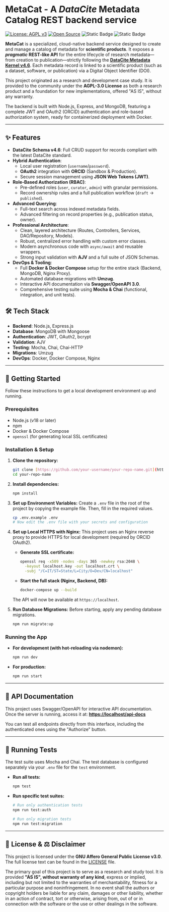 # MetaCat - A _DataCite_ **Metadata Catalog** REST backend service

[![License: AGPL v3](https://img.shields.io/badge/License-AGPL_v3-blue.svg)](https://www.gnu.org/licenses/agpl-3.0) 
[![Open Source](https://badges.frapsoft.com/os/v1/open-source.svg?v=103)](https://opensource.org/) 
![Static Badge](https://img.shields.io/badge/language-javascript-yellow)
![Static Badge](https://img.shields.io/badge/runtime-Node.js-green) 

**MetaCat** is a specialized, cloud-native backend service designed to create and manage a catalog of metadata for **scientific products**. It exposes a **_pragmatic_** **REST-like API** for the entire lifecycle of research metadata—from creation to publication—strictly following the **[DataCite Metadata Kernel v4.6](https://schema.datacite.org/meta/kernel-4.6/)**. Each metadata record is linked to a scientific product (such as a dataset, software, or publication) via a Digital Object Identifier (DOI).

This project originated as a research and development case study. It is provided to the community under the **AGPL-3.0 License** as both a research product and a foundation for new implementations, offered "AS IS", without any warranty.

The backend is built with Node.js, Express, and MongoDB, featuring a complete JWT and OAuth2 (ORCID) authentication and role-based authorization system, ready for containerized deployment with Docker.

---

## ✨ Features

* **DataCite Schema v4.6**: Full CRUD support for records compliant with the latest DataCite standard.
* **Hybrid Authentication**:
    * Local user registration (`username`/`password`).
    * **OAuth2** integration with **ORCID** (Sandbox & Production).
    * Secure session management using **JSON Web Tokens (JWT)**.
* **Role-Based Authorization (RBAC)**:
    * Pre-defined roles (`user`, `curator`, `admin`) with granular permissions.
    * Record ownership rules and a full publication workflow (`draft` -> `published`).
* **Advanced Querying**:
    * Full-text search across indexed metadata fields.
    * Advanced filtering on record properties (e.g., publication status, owner).
* **Professional Architecture**:
    * Clean, layered architecture (Routes, Controllers, Services, DAO/Repository, Models).
    * Robust, centralized error handling with custom error classes.
    * Modern asynchronous code with `async/await` and reusable wrappers.
    * Strong input validation with **AJV** and a full suite of JSON Schemas.
* **DevOps & Tooling**:
    * Full **Docker & Docker Compose** setup for the entire stack (Backend, MongoDB, Nginx Proxy).
    * Automated database migrations with **Umzug**.
    * Interactive API documentation via **Swagger/OpenAPI 3.0**.
    * Comprehensive testing suite using **Mocha & Chai** (functional, integration, and unit tests).

## 🛠️ Tech Stack

* **Backend**: Node.js, Express.js
* **Database**: MongoDB with Mongoose
* **Authentication**: JWT, OAuth2, bcrypt
* **Validation**: AJV
* **Testing**: Mocha, Chai, Chai-HTTP
* **Migrations**: Umzug
* **DevOps**: Docker, Docker Compose, Nginx

---

## 🚀 Getting Started

Follow these instructions to get a local development environment up and running.

### Prerequisites

* Node.js (v18 or later)
* npm
* Docker & Docker Compose
* `openssl` (for generating local SSL certificates)

### Installation & Setup

1.  **Clone the repository:**
    ```bash
    git clone [https://github.com/your-username/your-repo-name.git](https://github.com/your-username/your-repo-name.git)
    cd your-repo-name
    ```

2.  **Install dependencies:**
    ```bash
    npm install
    ```

3.  **Set up Environment Variables:**
    Create a `.env` file in the root of the project by copying the example file. Then, fill in the required values.
    ```bash
    cp .env.example .env
    # Now edit the .env file with your secrets and configuration
    ```

4.  **Set up Local HTTPS with Nginx:**
    This project uses an Nginx reverse proxy to provide HTTPS for local development (required by ORCID OAuth2).
    
    * **Generate SSL certificate:**
        ```bash
        openssl req -x509 -nodes -days 365 -newkey rsa:2048 \
          -keyout localhost.key -out localhost.crt \
          -subj "/C=IT/ST=State/L=City/O=Dev/CN=localhost"
        ```
    * **Start the full stack (Nginx, Backend, DB):**
        ```bash
        docker-compose up --build
        ```
    The API will now be available at `https://localhost`.

5.  **Run Database Migrations:**
    Before starting, apply any pending database migrations.
    ```bash
    npm run migrate:up
    ```

### Running the App
* **For development (with hot-reloading via nodemon):**
    ```bash
    npm run dev
    ```
* **For production:**
    ```bash
    npm run start
    ```

---

## 📖 API Documentation

This project uses Swagger/OpenAPI for interactive API documentation. Once the server is running, access it at:
**[https://localhost/api-docs](https://localhost/api-docs)**



You can test all endpoints directly from this interface, including the authenticated ones using the "Authorize" button.

---

## 🧪 Running Tests

The test suite uses Mocha and Chai. The test database is configured separately via your `.env` file for the `test` environment.

* **Run all tests:**
    ```bash
    npm test
    ```
* **Run specific test suites:**
    ```bash
    # Run only authentication tests
    npm run test:auth

    # Run only migration tests
    npm run test:migration
    ```

---

## 📄 License & ⚖️ Disclaimer

This project is licensed under the **GNU Affero General Public License v3.0**. The full license text can be found in the [LICENSE](LICENSE) file.

The primary goal of this project is to serve as a research and study tool. It is provided **"AS IS", without warranty of any kind**, express or implied, including but not limited to the warranties of merchantability, fitness for a particular purpose and noninfringement. In no event shall the authors or copyright holders be liable for any claim, damages or other liability, whether in an action of contract, tort or otherwise, arising from, out of or in connection with the software or the use or other dealings in the software.
